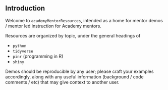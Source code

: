 ## Introduction

Welcome to `academyMentorResources`, intended as a home for mentor demos / mentor led instruction for Academy mentors.

Resources are organized by topic, under the general headings of
- `python`
- `tidyverse`
- `pinr` (programming in R)
- `shiny`

Demos should be reproducible by any user; please craft your examples accordingly, along with any useful information (background / code comments / etc) that may give context to another user.
